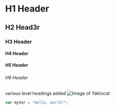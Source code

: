 # H1 Header
## H2 Head3r
### H3 Header
#### H4 Header
##### H5 Header
###### H6 Header
various level headings added
![Image of Yaktocat](https://octodex.github.com/images/yaktocat.png)
``` javascript
var myVar = "Hello, world!";
```
